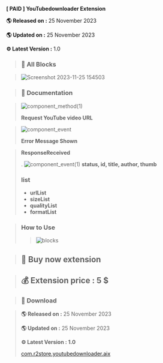 **[ PAID ] YouTubedownloader Extension** 

**🌎 Released on :** 25 November 2023

**🌎 Updated on :** 25 November 2023

**⚙️ Latest Version :** 1.0

> ### 📄 All Blocks

> ![Screenshot 2023-11-25 154503](https://github.com/R2Storeapp/YouTubedownloader/assets/147613731/087ddba1-5ecf-46aa-9a99-c7414235abc2)

> ### 💫 Documentation

> ![component_method(1)](https://github.com/R2Storeapp/YouTubedownloader/assets/147613731/97c257a0-89b1-42bd-851e-86005c542572)
> 
> **Request YouTube video URL**


> ![component_event](https://github.com/R2Storeapp/YouTubedownloader/assets/147613731/a8e00732-1387-49b5-9a23-7db6b41e11c0)
> 
> **Error Message Shown**

>**ResponseReceived**
>
> . ![component_event(1)](https://github.com/R2Storeapp/YouTubedownloader/assets/147613731/3efe9890-556b-4801-9a75-f80427a26a62)
>  **status, id, title, author, thumb**
>### list
>- **urlList**
>- **sizeList**
>- **qualityList**
>- **formatList**

> ### How to Use
> 
> > ![blocks](https://github.com/R2Storeapp/YouTubedownloader/assets/147613731/d79e7842-c91a-4a1b-876f-6f332ebcb756)



> ##  📝 Buy now extension

> ##  💰 Extension price : 5 $


> ### 📂 Download

>**🌎 Released on :** 25 November 2023
>
>**🌎 Updated on :** 25 November 2023
> 
> ****⚙️ Latest Version :** 1.0**
> 
>[com.r2store.youtubedownloader.aix](http://r2store.000.pe/)

